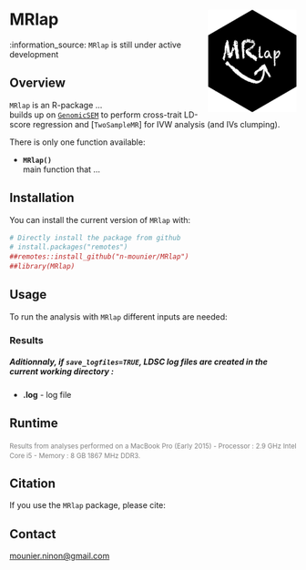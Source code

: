 
<!-- README.md is generated from README.Rmd. Please edit that file -->

# MRlap <img src="inst/Figures/logo.png" align="right" height=180/>

<!--- 
# https://github.com/GuangchuangYu/hexSticker
library(hexSticker)
imgurl <- "inst/Figures/MRlap.png"
sticker(imgurl, 
        package="", p_size=8, p_color="black",
        h_fill="black", h_color="black",
        s_x=0.95, s_y=1.05, s_width=0.95,
        filename="inst/Figures/logo.png", dpi=2000) --->

<!--- :arrow_right: ESHG poster is available [here]().  --->

:information\_source: `MRlap` is still under active development

## Overview

`MRlap` is an R-package …  
builds up on [`GenomicSEM`]() to perform cross-trait LD-score regression
and \[`TwoSampleMR`\] for IVW analysis (and IVs clumping).

There is only one function available:

  - **`MRlap()`**  
    main function that …

## Installation

You can install the current version of `MRlap` with:

``` r
# Directly install the package from github
# install.packages("remotes")
##remotes::install_github("n-mounier/MRlap")
##library(MRlap)
```

<!--- Note: using remotes instead of devtools leads to re-build the package
and apparently, it may be a problem with R 3.4 and macOS, 
see https://stackoverflow.com/questions/43595457/alternate-compiler-for-installing-r-packages-clang-error-unsupported-option/43943631#43943631 --->

## Usage

To run the analysis with `MRlap` different inputs are needed:

### Results

##### Aditionnaly, if `save_logfiles=TRUE`, LDSC log files are created in the current working directory :

  - **<exposure>.log** - log file

## Runtime

<!---Analysis using all the 38 prior GWASs available, for a conventional GWAS containing ~7M SNPs in common with the prior studies ~ 25 minutes.

Analysis using 6 prior GWASs, for a conventional GWAS containing ~ 300,000 SNPs in common with prior studies (see example A) ~ 2 minutes.--->

<font color="grey"><small> Results from analyses performed on a MacBook
Pro (Early 2015) - Processor : 2.9 GHz Intel Core i5 - Memory : 8 GB
1867 MHz DDR3.</font> </small>

## Citation

If you use the `MRlap` package, please cite:

<!--- [Ninon Mounier, Zoltán Kutalik, bGWAS: an R package to perform Bayesian Genome Wide Association Studies, Bioinformatics](https://doi.org/10.1093/bioinformatics/btaa549) --->

## Contact

<mounier.ninon@gmail.com>
